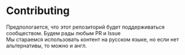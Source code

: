 # Contributing
Предпологается, что этот репозиторий будет поддерживаться сообществом.
Будем рады любым PR и Issue  
Мы стараемся использовать контент на русском языке, но если нет альтернативы, то можно и англ.

